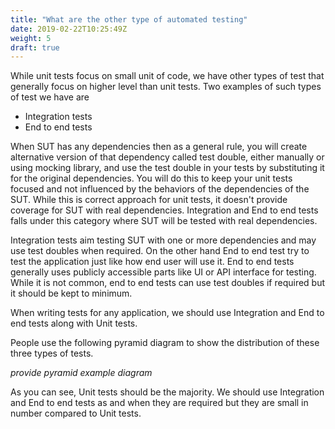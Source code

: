 ```yaml
---
title: "What are the other type of automated testing"
date: 2019-02-22T10:25:49Z
weight: 5
draft: true
---
```


While unit tests focus on small unit of code, we have other types of test that generally focus on higher level than unit tests. Two examples of such types of test we have are

* Integration tests
* End to end tests

When SUT has any dependencies then as a general rule, you will create alternative version of that dependency called test double, either manually or using mocking library, and use the test double in your tests by substituting it for the original dependencies. You will do this to keep your unit tests focused and not influenced by the behaviors of the dependencies of the SUT. While this is correct approach for unit tests, it doesn't provide coverage for SUT with real dependencies. Integration and End to end tests falls under this category where SUT will be tested with real dependencies.

Integration tests aim testing SUT with one or more dependencies and may use test doubles when required. On the other hand End to end test try to test the application just like how end user will use it. End to end tests generally uses publicly accessible parts like UI or API interface for testing. While it is not common,  end to end tests can use test doubles if required but it should be kept to minimum.

When writing tests for any application, we should use Integration and End to end tests along with Unit tests. 

People use the following pyramid diagram to show the distribution of these three types of tests.

*provide pyramid example diagram*

As you can see, Unit tests should be the majority. We should use Integration and End to end tests as and when they are required but they are small in number compared to Unit tests.
